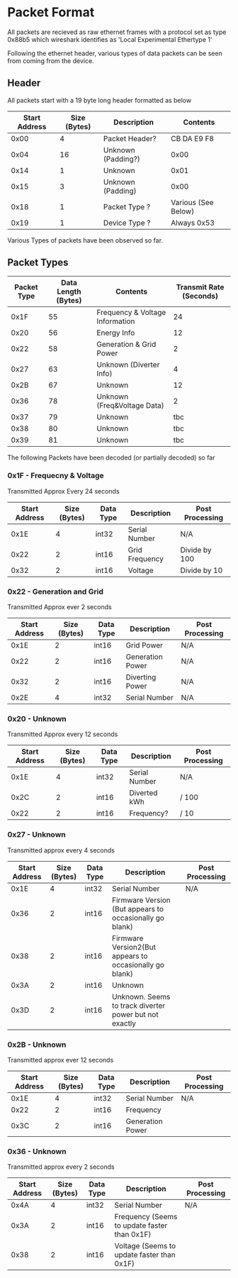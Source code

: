 # Packet Format
All packets are recieved as raw ethernet frames with a protocol set as type 0x88b5 which wireshark identifies as 'Local Experimental Ethertype 1'

Following the ethernet header, various types of data packets can be seen from coming from the device. 

## Header
All packets start with a 19 byte long header formatted as below

| Start Address | Size (Bytes) | Description        | Contents            |
|---------------|--------------|--------------------|---------------------|
|      0x00     |       4      | Packet Header?     | CB DA E9 F8         |
|      0x04     |      16      | Unknown (Padding?) | 0x00                |
|      0x14     |       1      | Unknown            | 0x01                |
|      0x15     |       3      | Unknown (Padding)  | 0x00                |
|      0x18     |       1      | Packet Type ?      | Various (See Below) |
|      0x19     |       1      | Device Type ?      | Always 0x53         |

Various Types of packets have been observed so far. 
## Packet Types

| Packet Type | Data Length (Bytes) | Contents                        | Transmit Rate (Seconds) | 
|-------------|---------------------|---------------------------------|-------------------------|
|     0x1F    |          55         | Frequency & Voltage Information |            24           |
|     0x20    |          56         | Energy Info                     |            12           |
|     0x22    |          58         | Generation & Grid Power         |            2            |
|     0x27    |          63         | Unknown (Diverter Info)         |            4            |
|     0x2B    |          67         | Unknown                         |            12           |
|     0x36    |          78         | Unknown (Freq&Voltage Data)     |            2            |
|     0x37    |          79         | Unknown                         |            tbc          |
|     0x38    |          80         | Unknown                         |            tbc          |
|     0x39    |          81         | Unknown                         |            tbc          |

The following Packets have been decoded (or partially decoded) so far

### 0x1F - Frequecny & Voltage

Transmitted Approx Every 24 seconds

| Start Address | Size (Bytes) | Data Type | Description    | Post Processing |
|---------------|--------------|-----------|----------------|-----------------|
|      0x1E     | 4            |   int32   | Serial Number  | N/A             |
|      0x22     | 2            |   int16   | Grid Frequency | Divide by 100   |
|      0x32     | 2            |   int16   | Voltage        | Divide by 10    |

### 0x22 - Generation and Grid

Transmitted Approx ever 2 seconds

| Start Address | Size (Bytes) | Data Type | Description      | Post Processing |
|---------------|--------------|-----------|------------------|-----------------|
|      0x1E     | 2            |   int16   | Grid Power       | N/A             |
|      0x22     | 2            |   int16   | Generation Power | N/A             |
|      0x32     | 2            |   int16   | Diverting Power  | N/A             |
|      0x2E     | 4            |   int32   | Serial Number    | N/A             |

### 0x20 - Unknown

Transmitted Approx every 12 seconds

| Start Address | Size (Bytes) | Data Type | Description   | Post Processing |
|---------------|--------------|-----------|---------------|-----------------|
|      0x1E     |       4      |   int32   | Serial Number | N/A             |
|      0x2C     |       2      |   int16   | Diverted kWh  |   / 100         |
|      0x22     |       2      |   int16   | Frequency?    |   / 10          |


### 0x27 - Unknown

Transmitted approx every 4 seconds

| Start Address | Size (Bytes) | Data Type | Description                                             | Post Processing |
|---------------|--------------|-----------|---------------------------------------------------------|-----------------|
|      0x1E     |       4      |   int32   | Serial Number                                           | N/A             |
|      0x36     |       2      |   int16   | Firmware Version (But appears to occasionally go blank) |                 | 
|      0x38     |       2      |   int16   | Firmware Version2(But appears to occasionally go blank) |                 |
|      0x3A     |       2      |   int16   | Unknown                                                 |                 | 
|      0x3D     |       2      |   int16   | Unknown. Seems to track diverter power but not exactly  |                 |


### 0x2B - Unknown

Transmitted approx ever 12 seconds

| Start Address | Size (Bytes) | Data Type | Description                                             | Post Processing |
|---------------|--------------|-----------|---------------------------------------------------------|-----------------|
|      0x1E     |       4      |   int32   | Serial Number                                           | N/A             |
|      0x22     |       2      |   int16   | Frequency                                               |                 | 
|      0x3C     |       2      |   int16   | Generation Power                                        |                 |


### 0x36 - Unknown

Transmitted approx every 2 seconds

| Start Address | Size (Bytes) | Data Type | Description                                             | Post Processing |
|---------------|--------------|-----------|---------------------------------------------------------|-----------------|
|      0x4A     |       4      |   int32   | Serial Number                                           | N/A             |
|      0x3A     |       2      |   int16   | Frequency (Seems to update faster than 0x1F)            |                 | 
|      0x38     |       2      |   int16   | Voltage (Seems to update faster than 0x1F)              |                 |
